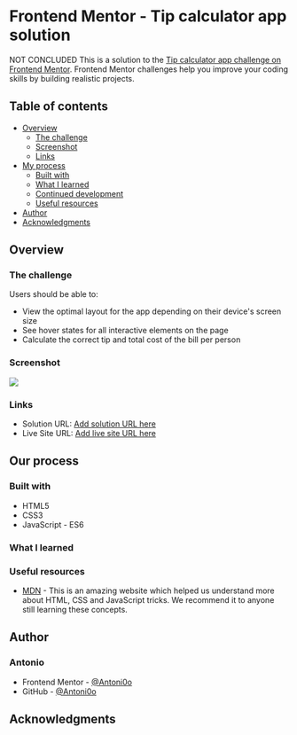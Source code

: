 # Frontend Mentor - Tip calculator app solution

NOT CONCLUDED
This is a solution to the [Tip calculator app challenge on Frontend Mentor](https://www.frontendmentor.io/challenges/tip-calculator-app-ugJNGbJUX). Frontend Mentor challenges help you improve your coding skills by building realistic projects.

## Table of contents

- [Overview](#overview)
  - [The challenge](#the-challenge)
  - [Screenshot](#screenshot)
  - [Links](#links)
- [My process](#our-process)
  - [Built with](#built-with)
  - [What I learned](#what-we-learned)
  - [Continued development](#continued-development)
  - [Useful resources](#useful-resources)
- [Author](#author)
- [Acknowledgments](#acknowledgments)

## Overview

### The challenge

Users should be able to:

- View the optimal layout for the app depending on their device's screen size
- See hover states for all interactive elements on the page
- Calculate the correct tip and total cost of the bill per person

### Screenshot

![](./screenshot.jpg)

### Links

- Solution URL: [Add solution URL here]()
- Live Site URL: [Add live site URL here]()

## Our process

### Built with

- HTML5
- CSS3
- JavaScript - ES6


### What I learned


### Useful resources

- [MDN](https://developer.mozilla.org/) - This is an amazing website which helped us understand more about HTML, CSS and JavaScript tricks. We recommend it to anyone still learning these concepts.

## Author

### Antonio

- Frontend Mentor - [@Antoni0o](https://www.frontendmentor.io/profile/Antoni0o)
- GitHub - [@Antoni0o](https://github.com/Antoni0o)

## Acknowledgments


